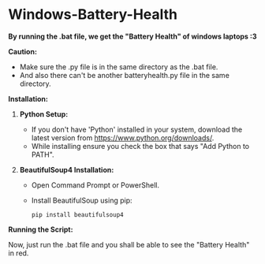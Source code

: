 # Windows-Battery-Health
**By running the .bat file, we get the "Battery Health" of windows laptops :3**

**Caution:**

* Make sure the .py file is in the same directory as the .bat file.
* And also there can't be another batteryhealth.py file in the same directory.

**Installation:**

1. **Python Setup:**
    * If you don't have 'Python' installed in your system, download the latest version from https://www.python.org/downloads/.
    * While installing ensure you check the box that says "Add Python to PATH".

2. **BeautifulSoup4 Installation:**
    * Open Command Prompt or PowerShell.
    * Install BeautifulSoup using pip:

        ```
        pip install beautifulsoup4
        ```

**Running the Script:**

Now, just run the .bat file and you shall be able to see the "Battery Health" in red.

